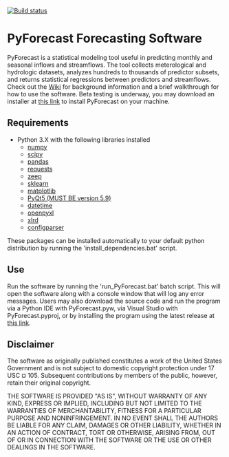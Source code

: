 [![Build status](https://ci.appveyor.com/api/projects/status/n5jktmnm4jqr37nm?svg=true)](https://ci.appveyor.com/project/usbr/pyforecast)

# PyForecast Forecasting Software
PyForecast is a statistical modeling tool useful in predicting monthly and seasonal inflows and streamflows. The tool collects meterological and hydrologic datasets, analyzes hundreds to thousands of predictor subsets, and returns statistical regressions between predictors and streamflows. Check out the [Wiki](https://github.com/usbr/PyForecast/wiki) for background information and a brief walkthrough for how to use the software. Beta testing is underway, you may download an installer at [this link](https://github.com/usbr/PyForecast/releases/tag/beta) to install PyForecast on your machine.

## Requirements
* Python 3.X with the following libraries installed
    * [numpy](http://www.numpy.org/)
    * [scipy](https://www.scipy.org/)
    * [pandas](https://pandas.pydata.org/)
    * [requests](http://python-requests.org)
    * [zeep](https://python-zeep.readthedocs.io/en/master/)
    * [sklearn](https://scikit-learn.org/stable/)
    * [matplotlib](https://matplotlib.org/)
    * [PyQt5 (MUST BE version 5.9)](https://pypi.org/project/PyQt5/)
    * [datetime](https://docs.python.org/3/library/datetime.html)
    * [openpyxl](https://pypi.org/project/openpyxl/)
    * [xlrd](https://pypi.org/project/xlrd/)
    * [configparser](https://pypi.org/project/configparser/)

These packages can be installed automatically to your default python distribution by running the 'install_dependencies.bat' script. 

## Use
Run the software by running the 'run_PyForecast.bat' batch script. This will open the software along with a console window that will log any error messages. Users may also download the source code and run the program via a Python IDE with PyForecast.pyw, via Visual Studio with PyForecast.pyproj, or by installing the program using the latest release at [this link](https://github.com/usbr/PyForecast/releases).

## Disclaimer
The software as originally published constitutes a work of the United States Government and is not subject to domestic copyright protection under 17 USC ¤ 105. Subsequent contributions by members of the public, however, retain their original copyright.

THE SOFTWARE IS PROVIDED "AS IS", WITHOUT WARRANTY OF ANY KIND, EXPRESS OR IMPLIED, INCLUDING BUT NOT LIMITED TO THE WARRANTIES OF MERCHANTABILITY, FITNESS FOR A PARTICULAR PURPOSE AND NONINFRINGEMENT. IN NO EVENT SHALL THE AUTHORS BE LIABLE FOR ANY CLAIM, DAMAGES OR OTHER LIABILITY, WHETHER IN AN ACTION OF CONTRACT, TORT OR OTHERWISE, ARISING FROM, OUT OF OR IN CONNECTION WITH THE SOFTWARE OR THE USE OR OTHER DEALINGS IN THE SOFTWARE.
